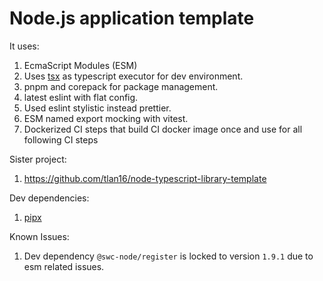 # Node.js application template

It uses:

1. EcmaScript Modules (ESM)
2. Uses [tsx](https://github.com/privatenumber/tsx) as typescript executor for dev environment.
3. pnpm and corepack for package management.
4. latest eslint with flat config.
5. Used eslint stylistic instead prettier.
6. ESM named export mocking with vitest.
7. Dockerized CI steps that build CI docker image once and use for all following CI steps

Sister project:

1. https://github.com/tlan16/node-typescript-library-template

Dev dependencies:

1. [pipx](https://pipx.pypa.io/stable/installation/)

Known Issues:

1. Dev dependency `@swc-node/register` is locked to version `1.9.1` due to esm related issues.
